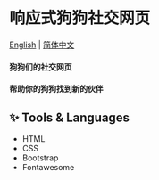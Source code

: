 
<h1 align="left">
  响应式狗狗社交网页 
</h1>


 [English](README.md) | [简体中文](README_CN.md)


#### 狗狗们的社交网页

#### 帮助你的狗狗找到新的伙伴  


## ✨ Tools & Languages

- HTML
- CSS
- Bootstrap
- Fontawesome
